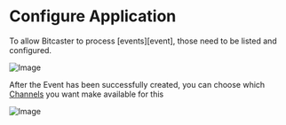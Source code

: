 # Configure Application

To allow Bitcaster to process [events][event], those need to be listed and configured.

![Image](../../_screenshots/add_event.png)

After the Event has been successfully created, you can choose which [Channels](channel) 
you want make available for this 


![Image](../../_screenshots/add_event.png)
